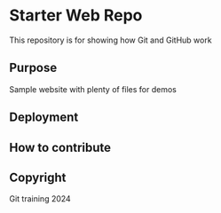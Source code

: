 # Starter Web Repo

This repository is for showing how Git and GitHub work

## Purpose

Sample website with plenty of files for demos

## Deployment 





## How to contribute

## Copyright 
Git training 2024 
